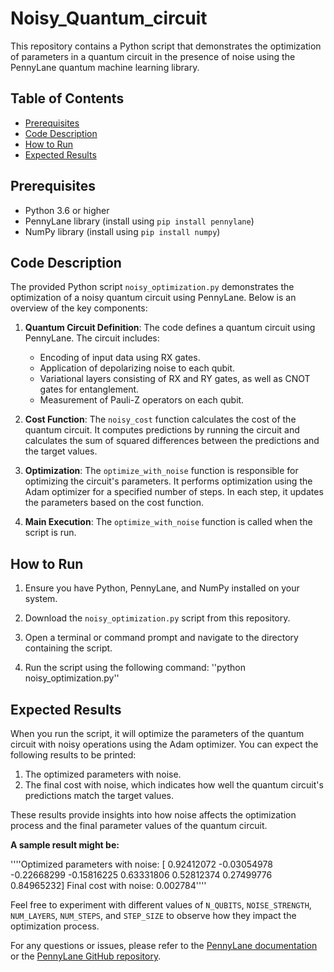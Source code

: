 # Noisy_Quantum_circuit

This repository contains a Python script that demonstrates the optimization of parameters in a quantum circuit in the presence of noise using the PennyLane quantum machine learning library.

## Table of Contents
- [Prerequisites](#prerequisites)
- [Code Description](#code-description)
- [How to Run](#how-to-run)
- [Expected Results](#expected-results)

## Prerequisites
- Python 3.6 or higher
- PennyLane library (install using `pip install pennylane`)
- NumPy library (install using `pip install numpy`)

## Code Description
The provided Python script `noisy_optimization.py` demonstrates the optimization of a noisy quantum circuit using PennyLane. Below is an overview of the key components:

1. **Quantum Circuit Definition**: The code defines a quantum circuit using PennyLane. The circuit includes:
   - Encoding of input data using RX gates.
   - Application of depolarizing noise to each qubit.
   - Variational layers consisting of RX and RY gates, as well as CNOT gates for entanglement.
   - Measurement of Pauli-Z operators on each qubit.

2. **Cost Function**: The `noisy_cost` function calculates the cost of the quantum circuit. It computes predictions by running the circuit and calculates the sum of squared differences between the predictions and the target values.

3. **Optimization**: The `optimize_with_noise` function is responsible for optimizing the circuit's parameters. It performs optimization using the Adam optimizer for a specified number of steps. In each step, it updates the parameters based on the cost function.

4. **Main Execution**: The `optimize_with_noise` function is called when the script is run.

## How to Run
1. Ensure you have Python, PennyLane, and NumPy installed on your system.

2. Download the `noisy_optimization.py` script from this repository.

3. Open a terminal or command prompt and navigate to the directory containing the script.

4. Run the script using the following command: ''python noisy_optimization.py''


## Expected Results
When you run the script, it will optimize the parameters of the quantum circuit with noisy operations using the Adam optimizer. You can expect the following results to be printed:

1. The optimized parameters with noise.
2. The final cost with noise, which indicates how well the quantum circuit's predictions match the target values.

These results provide insights into how noise affects the optimization process and the final parameter values of the quantum circuit.

**A sample result might be:** 

''''Optimized parameters with noise: [ 0.92412072 -0.03054978 -0.22668299 -0.15816225  0.63331806  0.52812374  0.27499776  0.84965232] Final cost with noise: 0.002784''''


Feel free to experiment with different values of `N_QUBITS`, `NOISE_STRENGTH`, `NUM_LAYERS`, `NUM_STEPS`, and `STEP_SIZE` to observe how they impact the optimization process.

For any questions or issues, please refer to the [PennyLane documentation](https://pennylane.ai/qml/) or the [PennyLane GitHub repository](https://github.com/PennyLaneAI/pennylane).



